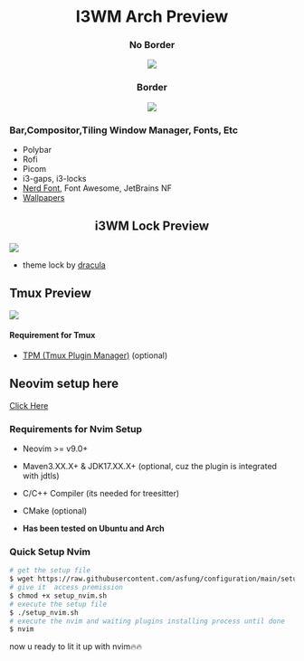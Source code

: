 <div align="center">
  <h1>I3WM Arch Preview</h1>
</div>

<div align="center">
  <h3>No Border</h3>
  <p><img src="https://github.com/asfung/configuration/blob/main/image/i3wm-no-border.png?raw=true" /></p>
</div>

<div align="center">
  <h3>Border</h3>
  <p><img src="https://github.com/asfung/configuration/blob/main/image/i3wm-border.png?raw=true" /></p>
</div>


### Bar,Compositor,Tiling Window Manager, Fonts, Etc
- Polybar 
- Rofi
- Picom 
- i3-gaps, i3-locks 
- [Nerd Font](https://nerdfonts.com), Font Awesome, JetBrains NF
- [Wallpapers](https://github.com/asfung/configuration/tree/main/i3wm/wallpapers)

<h2 align="center">i3WM Lock Preview</h2> 
<p><img src="https://github.com/asfung/configuration/blob/main/image/i3wm-lock.png?raw=true" /></p>

- theme lock by [dracula](https://draculatheme.com/i3lock-color)


## Tmux Preview

<p><img src="https://github.com/asfung/configuration/blob/main/image/image_1.png?raw=true" /></p>

#### Requirement for Tmux 
- [TPM (Tmux Plugin Manager)](https://github.com/tmux-plugins/tpm) (optional)

## Neovim setup here
[Click Here](https://github.com/asfung/configuration/tree/main/nvim)

### Requirements for Nvim Setup
- Neovim >= v9.0+ 
- Maven3.XX.X+ & JDK17.XX.X+ (optional, cuz the plugin is integrated with jdtls)
- C/C++ Compiler (its needed for treesitter)
- CMake (optional)

- <b>Has been tested on Ubuntu and Arch</b>

### Quick Setup Nvim
```bash
# get the setup file
$ wget https://raw.githubusercontent.com/asfung/configuration/main/setup_nvim.sh
# give it  access premission 
$ chmod +x setup_nvim.sh
# execute the setup file
$ ./setup_nvim.sh
# execute the nvim and waiting plugins installing process until done
$ nvim 
```
now u ready to lit it up with nvim🔥🔥



